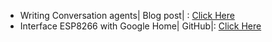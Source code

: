 - Writing Conversation agents| Blog post| : [Click Here](https://rominirani.com/hands-on-with-api-ai-google-assistant-writing-your-first-conversation-agent-a6a7dcdaba27)
- Interface ESP8266 with Google Home| GitHub|: [Click Here](https://github.com/nassir-malik/IOT-ESP8266-Google-Home)
